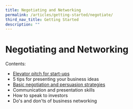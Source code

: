 ```yaml
---
title: Negotiating and Networking
permalink: /articles/getting-started/negotiate/
third_nav_title: Getting Started
description: ""
---
```

# Negotiating and Networking

Contents:

* [Elevator pitch for start-ups](/articles/getting-started/negotiate/elevator-pitch)
* 5 tips for presenting your business ideas
* [Basic negotiation and persuasion strategies](/articles/getting-started/negotiate/basic-strategies/)
* Communication and presentation skills
* How to speak to investors
* Do's and don'ts of business networking